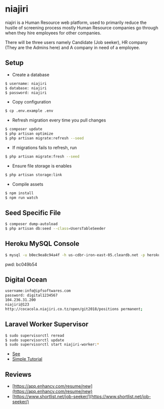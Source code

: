 niajiri
=======

niajiri is a Human Resource web platform, used to primarily reduce the hustle of screening process mostly Human Resource companies go through when they hire employees for other companies.

There will be three users namely Candidate (Job seeker), HR company (They are the Admins here) and A company in need of a employee.


## Setup
- Create a database

 ```sh
 $ username: niajiri
 $ database: niajiri
 $ password: niajiri
 ```

- Copy configuration
```sh
$ cp .env.example .env
```
- Refresh migration every time you pull changes
```sh
$ composer update
$ php artisan optimize
$ php artisan migrate:refresh --seed
```

- If migrations fails to refresh, run
```sh
$ php artisan migrate:fresh --seed
```

- Ensure file storage is enables
```sh
$ php artisan storage:link
```

- Compile assets
```sh
$ npm install
$ npm run watch
```

## Seed Specific File
```sh
$ composer dump-autoload
$ php artisan db:seed --class=UsersTableSeeder
```

## Heroku MySQL Console
```sh
$ mysql -u b0ec9ea8c94a4f -h us-cdbr-iron-east-05.cleardb.net -p heroku_9f5d769e926b625
```
pwd: bc049b54

##  Digital Ocean
```sh
username:info@ipfsoftwares.com
password: digital1234567
104.236.31.200
niajiri@123
http://cocacola.niajiri.co.tz/open/git2018/positions permanent;
```

## Laravel Worker Supervisor
```sh
$ sudo supervisorctl reread
$ sudo supervisorctl update
$ sudo supervisorctl start niajiri-worker:*
```
- [See](http://supervisord.org/installing.html#creating-a-configuration-file)
- [Simple Tutorial](https://pkrai.wordpress.com/2016/06/19/laravel-queues-with-supervisor/)


## Reviews
- [https://app.enhancv.com/resume/new](https://app.enhancv.com/resume/new)
- [https://www.shortlist.net/job-seeker/](https://www.shortlist.net/job-seeker/)
